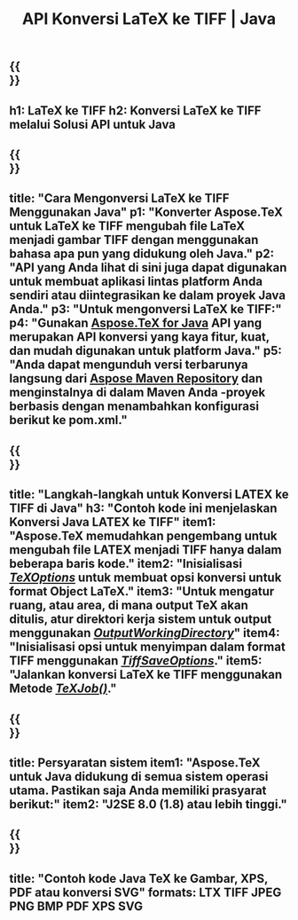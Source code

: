 ﻿---
translation: true
template: /_templates/_conversion-child-java.md
title: API Konversi LaTeX ke TIFF | Java
description: Fungsi konversi LaTeX ke TIFF. Integrasikan pustaka Java on-premise ini ke dalam proyek Anda atau gunakan aplikasi lintas platform untuk mengonversi LaTeX ke TIFF.
keywords: lateks ke tiff api java, latex2tiff mengintegrasikan
url: /java/conversion/latex-to-tiff/
family: tex
platformtag: java
feature: conversion
informat: LATEX
outformat: TIFF
otherformats: BMP XPS PDF JPEG
---

{{<section banner>}}
---
h1: LaTeX ke TIFF
h2: Konversi LaTeX ke TIFF melalui Solusi API untuk Java
---

{{<section overview>}}
---
title: "Cara Mengonversi LaTeX ke TIFF Menggunakan Java"
p1: "Konverter Aspose.TeX untuk LaTeX ke TIFF mengubah file LaTeX menjadi gambar TIFF dengan menggunakan bahasa apa pun yang didukung oleh Java."
p2: "API yang Anda lihat di sini juga dapat digunakan untuk membuat aplikasi lintas platform Anda sendiri atau diintegrasikan ke dalam proyek Java Anda."
p3: "Untuk mengonversi LaTeX ke TIFF:"
p4: "Gunakan [Aspose.TeX for Java](https://products.aspose.com/tex/java) API yang merupakan API konversi yang kaya fitur, kuat, dan mudah digunakan untuk platform Java."
p5: "Anda dapat mengunduh versi terbarunya langsung dari [Aspose Maven Repository](https://repository.aspose.com/tex/) dan menginstalnya di dalam Maven Anda -proyek berbasis dengan menambahkan konfigurasi berikut ke pom.xml."
---

{{<section feature1>}}
---
title: "Langkah-langkah untuk Konversi LATEX ke TIFF di Java"
h3: "Contoh kode ini menjelaskan Konversi Java LATEX ke TIFF"
item1: "Aspose.TeX memudahkan pengembang untuk mengubah file LATEX menjadi TIFF hanya dalam beberapa baris kode."
item2: "Inisialisasi [*TeXOptions*](https://reference.aspose.com/tex/java/com.aspose.tex/TeXOptions) untuk membuat opsi konversi untuk format Object LaTeX."
item3: "Untuk mengatur ruang, atau area, di mana output TeX akan ditulis, atur direktori kerja sistem untuk output menggunakan [*OutputWorkingDirectory*](https://reference.aspose.com/tex/java/com.aspose.tex/TeXOptions#getOutputWorkingDirectory--)"
item4: "Inisialisasi opsi untuk menyimpan dalam format TIFF menggunakan [*TiffSaveOptions*](https://reference.aspose.com/tex/java/com.aspose.tex.rendering/TiffSaveOptions)."
item5: "Jalankan konversi LaTeX ke TIFF menggunakan Metode [*TeXJob()*](https://reference.aspose.com/tex/java/com.aspose.tex/TeXJob)."
---

{{<section feature2>}}
---
title: Persyaratan sistem
item1: "Aspose.TeX untuk Java didukung di semua sistem operasi utama. Pastikan saja Anda memiliki prasyarat berikut:"
item2: "J2SE 8.0 (1.8) atau lebih tinggi."
---

{{<section widget>}}
---
title: "Contoh kode Java TeX ke Gambar, XPS, PDF atau konversi SVG"
formats: LTX TIFF JPEG PNG BMP PDF XPS SVG
---